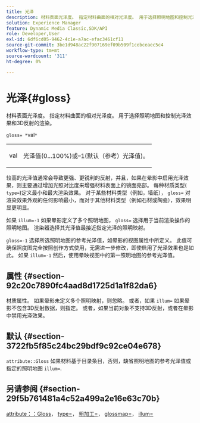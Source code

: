 ```yaml
---
title: 光泽
description: 材料表面光泽度。 指定材料曲面的相对光泽度。 用于选择照明地图和控制光泽效果和3D反射的渲染。
solution: Experience Manager
feature: Dynamic Media Classic,SDK/API
role: Developer,User
exl-id: 6df6cd05-9462-4c1e-a7ac-efac3461cf11
source-git-commit: 3be1d948ac22f907169ef09b509f1cebceaec5c4
workflow-type: tm+mt
source-wordcount: '311'
ht-degree: 0%

---
```


# 光泽{#gloss}

材料表面光泽度。 指定材料曲面的相对光泽度。 用于选择照明地图和控制光泽效果和3D反射的渲染。

`gloss= *`val`*`

<table id="simpletable_82166CA080AD401180404462FB2407D7"> 
 <tr class="strow"> 
  <td class="stentry"> <p><span class="codeph"> <span class="varname"> val</span> </span> </p></td> 
  <td class="stentry"> <p>光泽值(0...100%)或–1(默认（参考）光泽值)。 </p></td> 
 </tr> 
</table>

较高的光泽值通常会导致更强、更锐利的反射，并且，如果在晕影中启用光泽效果，则主要通过增加光照对比度来增强材料表面上的镜面亮部。 每种材质类型( `type=`)定义最小和最大渲染效果。 对于某些材料类型（例如，墙纸）， `gloss=` 对渲染效果外观的任何影响最小，而对于其他材料类型（例如石材或陶瓷），效果明显更明显。

如果 `illum=-1` 如果晕影定义了多个照明地图， `gloss=` 选择用于当前渲染操作的照明地图。 渲染器选择其光泽值最接近指定光泽的照明映射。

`gloss=-1` 选择所选照明地图的参考光泽值，如晕影的视图属性中所定义。 此值可确保照度图完全按照创作方式使用，无需进一步修改，即使启用了光泽效果也是如此。 如果 `illum=-1` 然后，使用晕映视图中的第一照明地图的参考光泽值。

## 属性 {#section-92c20c7890fc4aad8d1725d1a1f82da6}

材质属性。 如果晕影未定义多个照明映射，则忽略。 或者，如果 `illum=` 如果晕影不包含3D反射数据，则指定。 或者，如果当前对象不支持3D反射，或者在晕影中禁用光泽效果。

## 默认 {#section-3722fb5f85c24bc29bdf9c92ce04e678}

`attribute::Gloss` 如果材料基于目录条目，否则，缺省照明地图的参考光泽值或指定的照明地图 `illum=`.

## 另请参阅 {#section-29f5b761481a4c52a499a2e16e63c70b}

[attribute：：Gloss](../../../../../ir-api/material-cat/image-rendering-api-ref/c-ir-material-catalog/c-ir-material-data-reference/r-ir-cat-gloss.md#reference-5277f62a67e2408ab94699aa712f1eeb)， [type=](../../../../../ir-api/http-protocol/image-rendering-api-ref/c-ir-http-protocol-ref/c-ir-http-protocol-command-reference/r-ir-http-type.md#reference-128c7de89e2d46838019b560f3f84a35)， [粗加工=](../../../../../ir-api/http-protocol/image-rendering-api-ref/c-ir-http-protocol-ref/c-ir-http-protocol-command-reference/r-ir-rough.md#reference-00add846b09f4dc39420bda1ca414180)， [glossmap=](../../../../../ir-api/http-protocol/image-rendering-api-ref/c-ir-http-protocol-ref/c-ir-http-protocol-command-reference/r-ir-glossmap.md#reference-99940148ae6a401482b2d03c68530f3a)， [illum=](../../../../../ir-api/http-protocol/image-rendering-api-ref/c-ir-http-protocol-ref/c-ir-http-protocol-command-reference/r-ir-http-illum.md#reference-8efe483a30684022bfe711eb73efbee6)
